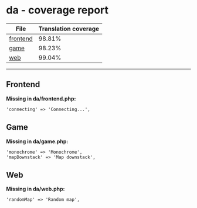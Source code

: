 <link rel="stylesheet" href="style.css">

# da - coverage report

<table>
<thead>
    <tr>
        <th>File</th>
        <th colspan="2">Translation coverage</th>
    </tr>
</thead>
<tbody>
    <tr><td><a href="#">frontend</a></td><td>98.81%</td><td>
        <div class="pb">
            <span class="pb-fill" style="width: 98.81%;"></span>
        </div>
    </td></tr>
    <tr><td><a href="#">game</a></td><td>98.23%</td><td>
        <div class="pb">
            <span class="pb-fill" style="width: 98.23%;"></span>
        </div>
    </td></tr>
    <tr><td><a href="#">web</a></td><td>99.04%</td><td>
        <div class="pb">
            <span class="pb-fill" style="width: 99.04%;"></span>
        </div>
    </td></tr>
</tbody></table>

-----------------------

## Frontend

**Missing in da/frontend.php:**

```
'connecting' => 'Connecting...',
```

## Game

**Missing in da/game.php:**

```
'monochrome' => 'Monochrome',
'mapDownstack' => 'Map downstack',
```

## Web

**Missing in da/web.php:**

```
'randomMap' => 'Random map',
```

